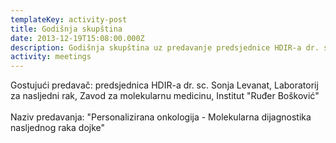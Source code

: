 ```yaml
---
templateKey: activity-post
title: Godišnja skupština
date: 2013-12-19T15:08:00.000Z
description: Godišnja skupština uz predavanje predsjednice HDIR-a dr. sc. Sonje Levanat.
activity: meetings
---
```

Gostujući predavač: predsjednica HDIR-a dr. sc. Sonja Levanat, Laboratorij za nasljedni rak, Zavod za molekularnu medicinu, Institut "Ruđer Bošković"\
\
Naziv predavanja: "Personalizirana onkologija - Molekularna dijagnostika nasljednog raka dojke"